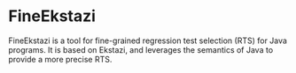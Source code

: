 FineEkstazi
=======

FineEkstazi is a tool for fine-grained regression test selection (RTS)
for Java programs. It is based on Ekstazi, and leverages the semantics
of Java to provide a more precise RTS.